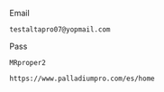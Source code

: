 Email
```
testaltapro07@yopmail.com
```

Pass
```
MRproper2
```

```
https://www.palladiumpro.com/es/home
```